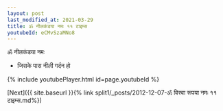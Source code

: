 ```yaml
---
layout: post
last_modified_at: 2021-03-29
title: ॐ नीलकंडया नमः ११ टाइम्स
youtubeId: eCMvSzaMNo8
---
```

 
 
 ॐ नीलकंडया नमः  
 
 -  जिसके पास नीली गर्दन हो 
 
  
 
  
 
 
 
 
 
 


{% include youtubePlayer.html id=page.youtubeId %}
 
[Next]({{ site.baseurl }}{% link  split1/_posts/2012-12-07-ॐ विस्वा रूपया नमः ११ टाइम्स.md%})
 
